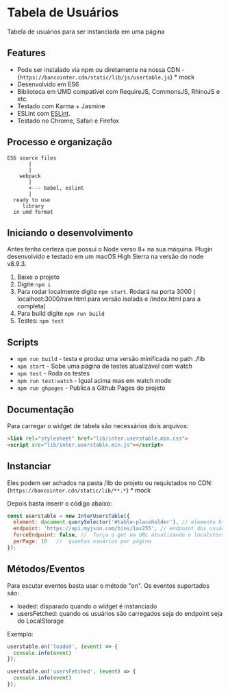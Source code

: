 # Tabela de Usuários

Tabela de usuários para ser instanciada em uma página

## Features

* Pode ser instalado via npm ou diretamente na nossa CDN - {`https://bancointer.cdn/static/lib/js/usertable.js`} * mock
* Desenvolvido em ES6
* Biblioteca em UMD compatível com RequireJS, CommonsJS, RhinoJS e etc.
* Testado com Karma + Jasmine
* ESLint com [ESLint](http://eslint.org/).
* Testado no Chrome, Safari e Firefox

## Processo e organização

```
ES6 source files
       |
       |
    webpack
       |
       +--- babel, eslint
       |
  ready to use
     library
  in umd format
```

## Iniciando o desenvolvimento

Antes tenha certeza que possui o Node verso 8+ na sua máquina. Plugin desenvolvido e testado em um macOS High Sierra na versão do node v8.9.3.

1. Baixe o projeto
2. Digite `npm i`
3. Para rodar localmente digite `npm start`. Rodará na porta 3000 ( localhost:3000/raw.html para versão isolada e /index.html para a completa)
4. Para build digite `npm run build`
5. Testes: `npm test`

## Scripts

* `npm run build` - testa e produz uma versão minificada no path ./lib
* `npm start` - Sobe uma página de testes atualizável com watch
* `npm test` - Roda os testes
* `npm run test:watch` - Igual acima mas em watch mode
* `npm run ghpages` - Publica a Github Pages do projeto

## Documentação

Para carregar o widget de tabela são necessários dois arquivos:
```html
<link rel="stylesheet" href="lib/inter.userstable.min.css">
<script src="lib/inter.userstable.min.js"></script>
```

## Instanciar
Eles podem ser achados na pasta /lib do projeto ou requistados no CDN:
{`https://bancointer.cdn/static/lib/**.*`} * mock

Depois basta inserir o código abaixo:
```javascript
const userstable = new InterUsersTable({
  element: document.querySelector('#table-placeholder'), //	elemento html container
  endpoint: 'https://api.myjson.com/bins/1as255', // endpoint dos usuários
  forceEndpoint: false,	//	força o get na URL atualizando o localstorage
  perPage: 10	//	quantas usuários por página
});
```

## Métodos/Eventos
Para escutar eventos basta usar o método "on". Os eventos suportados são:
- loaded: disparado quando o widget é instanciado
- usersFetched: quando os usuários são carregados seja do endpoint seja do LocalStorage

Exemplo:
```javascript
userstable.on('loaded', (event) => {
  console.info(event)
});

userstable.on('usersFetched', (event) => {
  console.info(event)
});
```

